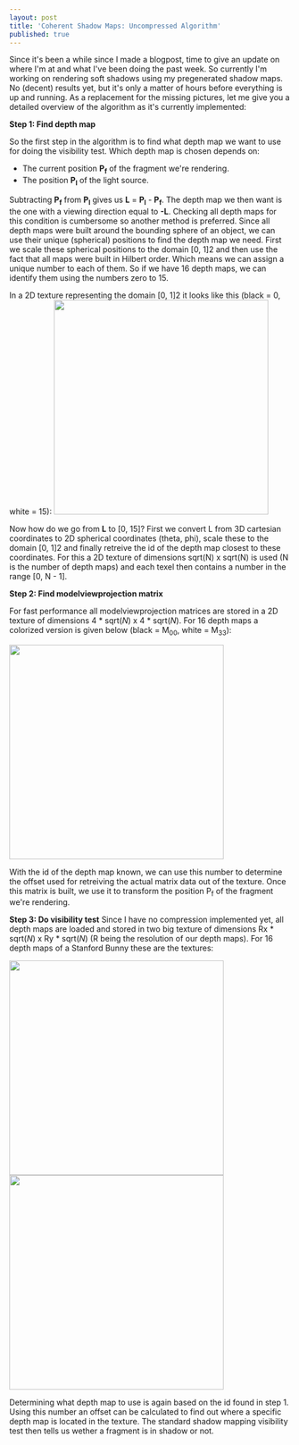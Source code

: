 ```yaml
---
layout: post
title: 'Coherent Shadow Maps: Uncompressed Algorithm'
published: true
---
```


Since it's been a while since I made a blogpost, time to give an update on where I'm at and what I've been doing the past week. So currently I'm working on rendering soft shadows using my pregenerated shadow maps. No (decent) results yet, but it's only a matter of hours before everything is up and running. As a replacement for the missing pictures, let me give you a detailed overview of the algorithm as it's currently implemented:

**Step 1: Find depth map**

So the first step in the algorithm is to find what depth map we want to use for doing the visibility test. Which depth map is chosen depends on:
- The current position **P<sub>f</sub>** of the fragment we're rendering.
- The position **P<sub>l</sub>** of the light source.

Subtracting **P<sub>f</sub>** from **P<sub>l</sub>** gives us **L** = **P<sub>l</sub>** - **P<sub>f</sub>**. The depth map we then want is the one with a viewing direction equal to **-L**. Checking all depth maps for this condition is cumbersome so another method is preferred. Since all depth maps were built around the bounding sphere of an object, we can use their unique (spherical) positions to find the depth map we need. First we scale these spherical positions to the domain [0, 1]2 and then use the fact that all maps were built in Hilbert order. Which means we can assign a unique number to each of them. So if we have 16 depth maps, we can identify them using the numbers zero to 15.

In a 2D texture representing the domain [0, 1]2 it looks like this (black = 0, white = 15):
<img src="http://www.xaviert.be/uploads/2010/11/Texture1.png" alt="" title="Texture1" width="384" height="384" class="aligncenter size-full wp-image-204" />

Now how do we go from <strong>L</strong> to [0, 15]? First we convert L from 3D cartesian coordinates to 2D spherical coordinates (theta, phi), scale these to the domain [0, 1]2 and finally retreive the id of the depth map closest to these coordinates. For this a 2D texture of dimensions sqrt(N) x sqrt(N) is used (N is the number of depth maps) and each texel then contains a number in the range [0, N - 1].

<strong>Step 2: Find modelviewprojection matrix</strong>

For fast performance all modelviewprojection matrices are stored in a 2D texture of dimensions 4 * sqrt(<em>N</em>) x 4 * sqrt(<em>N</em>). For 16 depth maps a colorized version is given below (black = M<sub>00</sub>, white = M<sub>33</sub>):

<img src="http://www.xaviert.be/uploads/2010/11/Texture2.png" alt="" title="Texture2" width="384" height="384" class="aligncenter size-full wp-image-203" />

With the id of the depth map known, we can use this number to determine the offset used for retreiving the actual matrix data out of the texture. Once this matrix is built, we use it to transform the position P<sub>f</sub> of the fragment we're rendering.

<strong>Step 3: Do visibility test</strong>
Since I have no compression implemented yet, all depth maps are loaded and stored in two big texture of dimensions Rx * sqrt(<em>N</em>) x Ry * sqrt(<em>N</em>) (R being the resolution of our depth maps). For 16 depth maps of a Stanford Bunny these are the textures:

<img src="http://www.xaviert.be/uploads/2010/11/Texture3.png" alt="" title="Texture3" width="384" height="384" class="aligncenter size-full wp-image-202" />
<img src="http://www.xaviert.be/uploads/2010/11/Texture4.png" alt="" title="Texture4" width="384" height="384" class="aligncenter size-full wp-image-201" />

Determining what depth map to use is again based on the id found in step 1. Using this number an offset can be calculated to find out where a specific depth map is located in the texture. The standard shadow mapping visibility test then tells us wether a fragment is in shadow or not.